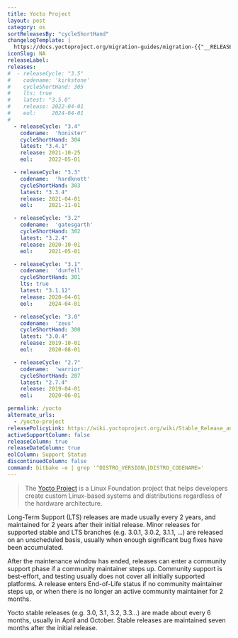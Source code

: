 ```yaml
---
title: Yocto Project
layout: post
category: os
sortReleasesBy: "cycleShortHand"
changelogTemplate: |
  https://docs.yoctoproject.org/migration-guides/migration-{{"__RELEASE_CYCLE__"| split: " " | first}}.html
iconSlug: NA
releaseLabel:
releases:
#  - releaseCycle: "3.5"
#    codename: 'kirkstone'
#    cycleShortHand: 305
#    lts: true
#    latest: "3.5.0"
#    release: 2022-04-01
#    eol:     2024-04-01
#
  - releaseCycle: "3.4"
    codename:  'honister'
    cycleShortHand: 304
    latest: "3.4.1"
    release: 2021-10-25
    eol:     2022-05-01

  - releaseCycle: "3.3"
    codename:  'hardknott'
    cycleShortHand: 303
    latest: "3.3.4"
    release: 2021-04-01
    eol:     2021-11-01

  - releaseCycle: "3.2"
    codename:  'gatesgarth'
    cycleShortHand: 302
    latest: "3.2.4"
    release: 2020-10-01
    eol:     2021-05-01

  - releaseCycle: "3.1"
    codename:  'dunfell'
    cycleShortHand: 301
    lts: true
    latest: "3.1.12"
    release: 2020-04-01
    eol:     2024-04-01

  - releaseCycle: "3.0"
    codename:  'zeus'
    cycleShortHand: 300
    latest: "3.0.4"
    release: 2019-10-01
    eol:     2020-08-01

  - releaseCycle: "2.7"
    codename:  'warrior'
    cycleShortHand: 207
    latest: "2.7.4"
    release: 2019-04-01
    eol:     2020-06-01

permalink: /yocto
alternate_urls:
  - /yocto-project
releasePolicyLink: https://wiki.yoctoproject.org/wiki/Stable_Release_and_LTS
activeSupportColumn: false
releaseColumn: true
releaseDateColumn: true
eolColumn: Support Status
discontinuedColumn: false
command: bitbake -e | grep '^DISTRO_VERSION\|DISTRO_CODENAME='
---
```

> The [Yocto Project](https://www.yoctoproject.org/) is a Linux Foundation project that helps developers create custom Linux-based systems and distributions regardless of the hardware architecture.

Long-Term Support (LTS) releases are made usually every 2 years, and maintained for 2 years after their initial release. Minor releases for supported stable and LTS branches (e.g. 3.0.1, 3.0.2, 3.1.1, …) are released on an unscheduled basis, usually when enough significant bug fixes have been accumulated.

After the maintenance window has ended, releases can enter a community support phase if a community maintainer steps up.
Community support is best-effort, and testing usually does not cover all initially supported platforms.
A release enters End-of-Life status if no community maintainer steps up, or when there is no longer an active community maintainer for 2 months.

Yocto stable releases (e.g. 3.0, 3.1, 3.2, 3.3…) are made about every 6 months, usually in April and October.
Stable releases are maintained seven months after the initial release.
